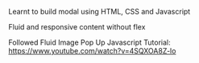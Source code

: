 Learnt to build modal using HTML, CSS and Javascript

Fluid and responsive content without flex

Followed Fluid Image Pop Up Javascript Tutorial:
https://www.youtube.com/watch?v=4SQXOA8Z-lo
